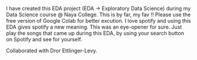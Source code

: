 I have created this EDA project (EDA -> Exploratory Data Science) during my Data Science course @ Naya College.
This is by far, my fav !! Please use the free version of Google Colab for better excution.
I love spotify and using this EDA gives spotify a new meaning. This was an eye-opener for sure. 
Just play the songs that came up during this EDA, by using your search button on Spotify and see for yourself.

Collaborated with Dror Ettlinger-Levy.
